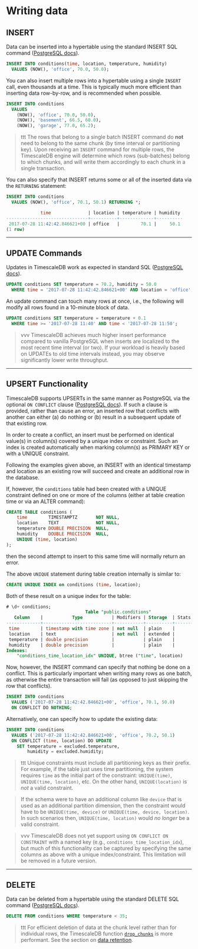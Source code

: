 # Writing data

## INSERT <a id="insert"></a>

Data can be inserted into a hypertable using the standard INSERT SQL command
([PostgreSQL docs][postgres-insert]).

```sql
INSERT INTO conditions(time, location, temperature, humidity)
  VALUES (NOW(), 'office', 70.0, 50.0);
```

You can also insert multiple rows into a hypertable using a single `INSERT` call,
even thousands at a time. This is typically much more efficient than
inserting data row-by-row, and is recommended when possible.

```sql
INSERT INTO conditions
  VALUES
    (NOW(), 'office', 70.0, 50.0),
    (NOW(), 'basement', 66.5, 60.0),
    (NOW(), 'garage', 77.0, 65.2);
```

>ttt The rows that belong to a single batch INSERT command do **not** need
to belong to the same chunk (by time interval or partitioning key).
Upon receiving an `INSERT` command for multiple rows, the TimescaleDB
engine will determine which rows (sub-batches) belong to which chunks,
and will write them accordingly to each chunk in a single transaction.

You can also specify that INSERT returns some or all of the inserted
data via the `RETURNING` statement:

```sql
INSERT INTO conditions
  VALUES (NOW(), 'office', 70.1, 50.1) RETURNING *;

             time              | location | temperature | humidity
-------------------------------+----------+-------------+----------
 2017-07-28 11:42:42.846621+00 | office   |        70.1 |     50.1
(1 row)
```

---

## UPDATE Commands <a id="update"></a>

Updates in TimescaleDB work as expected in standard SQL ([PostgreSQL docs][postgres-update]).

```sql
UPDATE conditions SET temperature = 70.2, humidity = 50.0
  WHERE time = '2017-07-28 11:42:42.846621+00' AND location = 'office';
```

An update command can touch many rows at once, i.e., the following
will modify all rows found in a 10-minute block of data.

```sql
UPDATE conditions SET temperature = temperature + 0.1
  WHERE time >= '2017-07-28 11:40' AND time < '2017-07-28 11:50';
```

>vvv TimescaleDB achieves much higher insert performance compared to
 vanilla PostgreSQL when inserts are localized to the most recent time
 interval (or two).  If your workload is heavily based on UPDATEs to old
 time intervals instead, you may observe significantly lower write
 throughput.

---

## UPSERT Functionality <a id="upsert"></a>

TimescaleDB supports UPSERTs in the same manner as PostgreSQL
via the optional `ON CONFLICT` clause ([PostgreSQL docs][postgres-upsert]).
If such a clause is provided, rather than cause an error,
an inserted row that
conflicts with another can either (a) do nothing or (b) result in a
subsequent update of that existing row.

In order to create a conflict, an insert must be performed on
identical value(s) in column(s) covered by a unique index or constraint. Such an
index is created automatically when marking column(s) as PRIMARY KEY
or with a UNIQUE constraint.

Following the examples given above, an INSERT with an identical
timestamp and location as an existing row will succeed and create an
additional row in the database.

If, however, the `conditions` table had been created with a UNIQUE
constraint defined on one or more of the columns (either at table
creation time or via an ALTER command):

```sql
CREATE TABLE conditions (
    time        TIMESTAMPTZ       NOT NULL,
    location    TEXT              NOT NULL,
    temperature DOUBLE PRECISION  NULL,
    humidity    DOUBLE PRECISION  NULL,
    UNIQUE (time, location)
);
```

then the second attempt to insert to this same time will normally
return an error.

The above `UNIQUE` statement during table creation internally is similar to:

```sql
CREATE UNIQUE INDEX on conditions (time, location);
```
Both of these result on a unique index for the table:
```sql
# \d+ conditions;
                              Table "public.conditions"
   Column    |           Type           | Modifiers | Storage  | Stats target | Description
-------------+--------------------------+-----------+----------+--------------+-------------
 time        | timestamp with time zone | not null  | plain    |              |
 location    | text                     | not null  | extended |              |
 temperature | double precision         |           | plain    |              |
 humidity    | double precision         |           | plain    |              |
Indexes:
    "conditions_time_location_idx" UNIQUE, btree ("time", location)
```

Now, however, the INSERT command can specify that nothing be done on
a conflict. This is particularly important when writing many rows as
one batch, as otherwise the entire transaction will fail (as opposed
to just skipping the row that conflicts).

```sql
INSERT INTO conditions
  VALUES ('2017-07-28 11:42:42.846621+00', 'office', 70.1, 50.0)
  ON CONFLICT DO NOTHING;
```

Alternatively, one can specify how to update the existing data:
```sql
INSERT INTO conditions
  VALUES ('2017-07-28 11:42:42.846621+00', 'office', 70.2, 50.1)
  ON CONFLICT (time, location) DO UPDATE
    SET temperature = excluded.temperature,
        humidity = excluded.humidity;
```

>ttt Unique constraints must include all partitioning keys as
 their prefix.  For example, if the table just uses time partitioning,
 the system requires `time` as the initial part of the
 constraint: `UNIQUE(time)`, `UNIQUE(time, location)`, etc.
 On the other hand, `UNIQUE(location)` is *not* a valid constraint.

>If the schema were to have an additional column like `device` that is used
 as an additional partition dimension, then the constraint would have
 to be `UNIQUE(time, device)` or `UNIQUE(time, device, location)`. In
 such scenarios then, `UNIQUE(time, location)` would *no longer* be
 a valid constraint.

<!-- -->
>vvv TimescaleDB does not yet support using `ON CONFLICT ON CONSTRAINT` with
 a named key (e.g., `conditions_time_location_idx`), but much of this
 functionality can be captured by specifying the same columns as above with
 a unique index/constraint. This limitation will be removed in a future version.


---

## DELETE <a id="delete"></a>

Data can be deleted from a hypertable using the standard DELETE SQL command ([PostgreSQL docs][postgres-delete]).

```sql
DELETE FROM conditions WHERE temperature < 35;
```

>ttt For efficient deletion of data at the chunk level rather than for individual rows, the TimescaleDB function [`drop_chunks`][drop_chunks] is more performant.  See the section on [data retention][].







[postgres-insert]: https://www.postgresql.org/docs/current/static/sql-insert.html
[postgres-update]: https://www.postgresql.org/docs/current/static/sql-update.html
[postgres-upsert]: https://www.postgresql.org/docs/current/static/sql-insert.html#SQL-ON-CONFLICT
[postgres-delete]: https://www.postgresql.org/docs/current/static/sql-delete.html
[drop_chunks]: /api#drop_chunks
[data retention]: /using-timescaledb/data-retention
